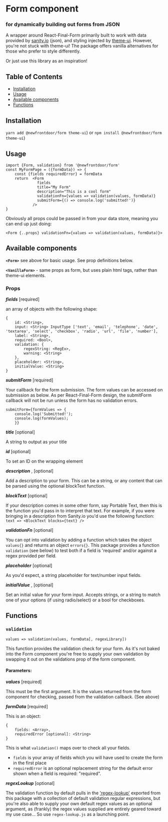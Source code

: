 # Form component
### for dynamically building out forms from JSON

A wrapper around React-Final-Form primarily built to work with data provided by [sanity.io](sanity.io) (json), and styling injected by [theme-ui](https://theme-ui.com/). However, you're not stuck with theme-ui! The package offers vanilla alternatives for those who prefer to style differently.

Or just use this library as an inspiration!

## Table of Contents
* [Installation](#installation)
* [Usage](#usage)
* [Available components](#available-components)
* [Functions](#functions)


## Installation
`yarn add @newfrontdoor/form theme-ui`)
or
`npm install @newfrontdoor/form theme-ui`)

## Usage
```
import {Form, validation} from '@newfrontdoor/form'
const MyFormPage = ({formData}) => {
    const {fields requiredError} = formData
    return  <Form
              fields
              title="My Form"
              description="This is a cool form"
              validationFn={values => validation(values, formData)}
              submitForm={() => console.log('submitted!')}
            />
}
```
Obviously all props could be passed in from your data store, meaning you can end up just doing:

```
<Form {..props} validationFn={values => validation(values, formData)}>
```


## Available components
**`<Form>`** see above for basic usage. See prop definitions below.

**`<VanillaForm>`** - same props as form, but uses plain html tags, rather than theme-ui elements.

### Props
_**fields**_ <Array> [required]

an array of objects with the following shape:
```
{
    id: <String>,
    input: <String> InputType ['text', 'email', 'telephone', 'date', 'textarea', 'select', 'checkbox', 'radio', 'url', 'file', 'number'],
    label: <String>,
    required: <Bool>,
    validation: {
        regexString: <RegEx>,
        warning: <String>
    },
    placeholder: <String>,
    initialValue: <String>
}
```

_**submitForm**_ <Function> [required]

Your callback for the form submission. The form values can be accessed on submission as below. As per React-Final-Form design, the submitForm callback will not be run unless the form has no validation errors.

```
submitForm={formValues => {
    console.log('Submitted!');
    console.log(formValues);
    }}
```

_**title**_ <String> [optional]

A string to output as your title

_**id**_ <String> [optional]

To set an ID on the wrapping element

_**description**_ <String>, <other> [optional]

Add a description to your form. This can be a string, or any content that can be parsed using the optional blockText function.

_**blockText**_ <Function> [optional]

If your description comes in some other form, say Portable Text, then this is the function you'd pass in to interpret that text. For example, if you were bringing in a description from Sanity.io you'd use the following function: `text => <BlockText blocks={text} />`

_**validationFn**_ <Function> [optional]

You can opt into validation by adding a function which takes the object `values{}` and returns an object `errors{}`. This package provides a function `validation` (see below) to test both if a field is 'required' and/or against a regex provided per field.

_**placeholder**_ <String> [optional]

As you'd expect, a string placeholder for text/number input fields.

_**initialValue**_ <String>, <Bool> [optional]

Set an initial value for your form input. Accepts strings, or a string to match one of your options (if using radio/select) or a bool for checkboxes.

## Functions

### `validation`

```
values => validation(values, formData[, regexLibrary])
```

This function provides the validation check for your form. As it's not baked into the Form component you're free to supply your own validation by swapping it out on the validations prop of the form component.

#### Parameters:
_**values**_ [required]

This must be the first argument. It is the values returned from the form component for checking, passed from the validation callback. (See above)

_**formData**_ [required]

This is an object:
```
{
    fields: <Array>,
    requiredError [optional]: <String>
}
```
This is what `validation()` maps over to check all your fields. 

- `fields` is your array of fields which you will have used to create the form in the first place
- `requiredError` is an optional replacement string for the default error shown when a field is required: "required".

_**regexLookup**_ [optional]

The validation function by default pulls in the ['regex-lookup'](src/regex-lookup.js) exported from this package with a collection of default validation regular expressions, but you're also able to supply your own default regex values as an optional argument, as (frankly) the regex values supplied are entirely geared toward my use case... So use `regex-lookup.js` as a launching point.
